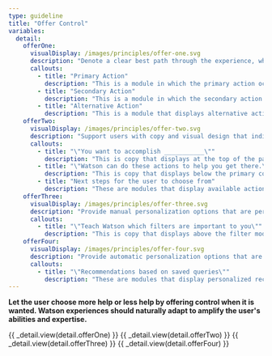 ```yaml
---
type: guideline
title: "Offer Control"
variables:
  detail:
    offerOne:
      visualDisplay: /images/principles/offer-one.svg
      description: "Denote a clear best path through the experience, while accommodating alternatives and seamless undos."
      callouts:
        - title: "Primary Action"
          description: "This is a module in which the primary action occurs."
        - title: "Secondary Action"
          description: "This is a module in which the secondary action occurs."
        - title: "Alternative Action"
          description: "This is a module that displays alternative actions that are separate from the primary best path."
    offerTwo:
      visualDisplay: /images/principles/offer-two.svg
      description: "Support users with copy and visual design that indicate collaboration or a conversation."
      callouts:
        - title: "\"You want to accomplish ___________\""
          description: "This is copy that displays at the top of the page."
        - title: "\"Watson can do these actions to help you get there.\""
          description: "This is copy that displays below the primary content."
        - title: "Next steps for the user to choose from"
          description: "These are modules that display available actions."
    offerThree:
      visualDisplay: /images/principles/offer-three.svg
      description: "Provide manual personalization options that are performed by the user, such as feedback mechanisms for users to \"teach\" Watson."
      callouts:
        - title: "\"Teach Watson which filters are important to you\""
          description: "This is copy that displays above the filter modules."
    offerFour:
      visualDisplay: /images/principles/offer-four.svg
      description: "Provide automatic personalization options that are performed by Watson, such as gathering user information and preferences to apply to the experience."
      callouts:
        - title: "\"Recommendations based on saved queries\""
          description: "These are modules that display personalized recommendations."
---
```

**Let the user choose more help or less help by offering control when it is wanted. Watson experiences should naturally adapt to amplify the user's abilities and expertise.**

{{ _detail.view(detail.offerOne) }}
{{ _detail.view(detail.offerTwo) }}
{{ _detail.view(detail.offerThree) }}
{{ _detail.view(detail.offerFour) }}
